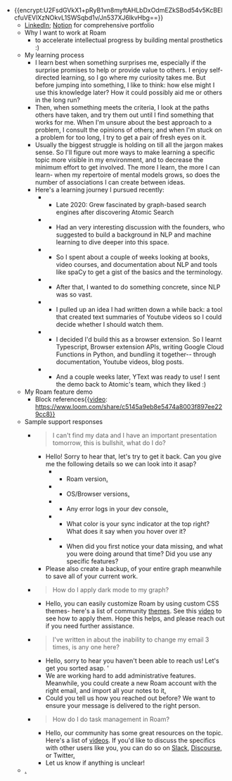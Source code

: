 - {{encrypt:U2FsdGVkX1+pRyB1vn8myftAHLbDxOdmEZkSBod54v5KcBElcfuVEVlXzNOkvL1SWSqbd1v/Jn537XJ6lkvHbg==}}
    - [LinkedIn](https://www.linkedin.com/in/maskys/); [Notion](https://www.notion.so/Heyo-I-m-Kifah-3307f487b13d4519b226c7c326417a73) for comprehensive portfolio
    - Why I want to work at Roam
        - to accelerate intellectual progress by building mental prosthetics :)
    - My learning process
        - I learn best when something surprises me, especially if the surprise promises to help or provide value to others. I enjoy self-directed learning, so I go where my curiosity takes me. But before jumping into something, I like to think: how else might I use this knowledge later? How it could possibly aid me or others in the long run?
        - Then, when something meets the criteria, I look at the paths others have taken, and try them out until I find something that works for me. When I'm unsure about the best approach to a problem, I consult the opinions of others; and when I'm stuck on a problem for too long, I try to get a pair of fresh eyes on it.
        - Usually the biggest struggle is holding on till all the jargon makes sense. So I'll figure out more ways to make learning a specific topic more visible in my environment, and to decrease the minimum effort to get involved. The more I learn, the more I can learn- when my repertoire of mental models grows, so does the number of associations I can create between ideas.
        - Here's a learning journey I pursued recently:
            - - Late 2020: Grew fascinated by graph-based search engines after discovering Atomic Search
            - - Had an very interesting discussion with the founders, who suggested to build a background in NLP and machine learning to dive deeper into this space.
            - - So I spent about a couple of weeks looking at books, video courses, and documentation about NLP and tools like spaCy to get a gist of the basics and the terminology.
            - - After that, I wanted to do something concrete, since NLP was so vast.
            - - I pulled up an idea I had written down a while back: a tool that created text summaries of Youtube videos so I could decide whether I should watch them.
            - - I decided I'd build this as a browser extension. So I learnt Typescript, Browser extension APIs, writing Google Cloud Functions in Python, and bundling it together-- through documentation, Youtube videos, blog posts.
            - - And a couple weeks later, YText was ready to use! I sent the demo back to Atomic's team, which they liked :)
    - My Roam feature demo
        - Block references{{[video](<video.md>): https://www.loom.com/share/c5145a9eb8e5474a8003f897ee229cc8}}
    - Sample support responses
        - > I can't find my data and I have an important presentation tomorrow, this is bullshit, what do I do?
            - Hello! Sorry to hear that, let's try to get it back. Can you give me the following details so we can look into it asap? 
                - - Roam version[.](inserthowtolinkhere)
                - - OS/Browser versions[.](inserthowtolinkhere)
                - - Any error logs in your dev console[.](inserthowtolinkhere)
                - - What color is your sync indicator at the top right? What does it say when you hover over it?
                - - When did you first notice your data missing, and what you were doing around that time?  Did you use any specific features?
            - Please also create a backup[.](inserthowtolinkhere) of your entire graph meanwhile to save all of your current work.
        - > How do I apply dark mode to my graph?
            - Hello, you can easily customize Roam by using custom CSS themes- here's a list of community [themes](https://github.com/theianjones/roam-research-themes). See this [video](https://www.youtube.com/watch?v=UY-sAC2eGyI) to see how to apply them. Hope this helps, and please reach out if you need further assistance.
        - > I've written in about the inability to change my email 3 times, is any one here?
            - Hello, sorry to hear you haven't been able to reach us! Let's get you sorted asap. '
            - We are working hard to add administrative features. Meanwhile, you could create a new Roam account with the right email, and import all your notes to it[.](inserthowtolinkhere)
            - Could you tell us how you reached out before? We want to ensure your message is delivered to the right person.
        - > How do I do task management in Roam?
            - Hello, our community has some great resources on the topic. Here's a list of [videos](https://www.youtube.com/results?search_query=roam+task+management). If you'd like to discuss the specifics with other users like you, you can do so on [Slack](.), [Discourse,](.) or Twitter[.](inserthowtolinkhere)
            - Let us know if anything is unclear!
    - [.](inserthowtolinkhere)

